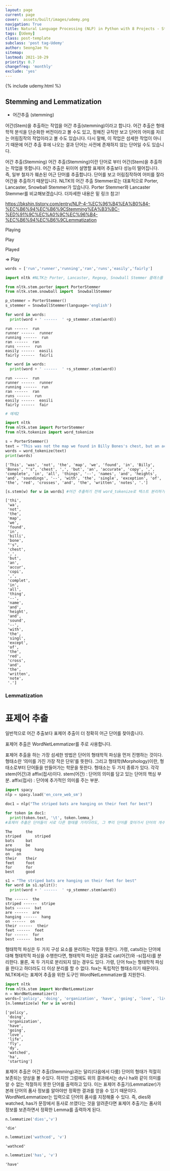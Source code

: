 ```yaml
---
layout: page
current: page
cover:  assets/built/images/udemy.png
navigation: True
title: Natural Language Processing (NLP) in Python with 8 Projects - Stemming and Lemmatization
tags: [Udemy]  
class: post-template
subclass: 'post tag-Udemy'  
author: SeongJae Yu  
sitemap:
lastmod: 2021-10-29
priority: 0.7
changefreq: 'monthly'
exclude: 'yes'
---
```

{% include udemy.html %}



## Stemming and Lemmatization

- 어간추출 (stemming)

어간(Stem)을 추출하는 작업을 어간 추출(stemming)이라고 합니다. 어간 추출은 형태학적 분석을 단순화한 버전이라고 볼 수도 있고, 정해진 규칙만 보고 단어의 어미를 자르는 어림짐작의 작업이라고 볼 수도 있습니다. 다시 말해, 이 작업은 섬세한 작업이 아니기 때문에 어간 추출 후에 나오는 결과 단어는 사전에 존재하지 않는 단어일 수도 있습니다.

어간 추출(Stemming)
어간 추출(Stemming)이란 단어로 부터 어간(Stem)을 추출하는 작업을 뜻합니다. 어간 추출은 뒤이어 설명할 표제어 추출보다 성능이 떨어집니다. 즉, 일부 철자가 훼손된 어근 단어를 추출합니다. 단어를 보고 어림짐작하여 어미를 잘라 어간을 추출하기 때문입니다. NLTK의 어간 추출 Stemmer로는 대표적으로 Porter, Lancaster, Snowball Stemmer가 있습니다. Porter Stemmer와 Lancaster Stemmer를 비교해보겠습니다. 더자세한 내용은 밑 링크 참고!

https://bkshin.tistory.com/entry/NLP-4-%EC%96%B4%EA%B0%84-%EC%B6%94%EC%B6%9CStemming%EA%B3%BC-%ED%91%9C%EC%A0%9C%EC%96%B4-%EC%B6%94%EC%B6%9CLemmatization



Playing

Play

Played

=> Play


```python
words = ['run','runner','running','ran','runs','easily','fairly']
```


```python
import nltk #NLTK는 Porter, Lancaster, Regexp, Snowball Stemmer 클래스를 제공한다.

```


```python
from nltk.stem.porter import PorterStemmer
from nltk.stem.snowball import  SnowballStemmer
```


```python
p_stemmer = PorterStemmer()
s_stemmer = SnowballStemmer(language='english')
```


```python
for word in words:
  print(word + ' ------  ' +p_stemmer.stem(word))
```

    run ------  run
    runner ------  runner
    running ------  run
    ran ------  ran
    runs ------  run
    easily ------  easili
    fairly ------  fairli



```python
for word in words:
  print(word + ' ------  ' +s_stemmer.stem(word))
```

    run ------  run
    runner ------  runner
    running ------  run
    ran ------  ran
    runs ------  run
    easily ------  easili
    fairly ------  fair



```python
# 예제2

import nltk
from nltk.stem import PorterStemmer
from nltk.tokenize import word_tokenize

s = PorterStemmer()
text = "This was not the map we found in Billy Bones's chest, but an accurate copy, complete in all things--names and heights and soundings--with the single exception of the red crosses and the written notes."
words = word_tokenize(text)
print(words)
```

    ['This', 'was', 'not', 'the', 'map', 'we', 'found', 'in', 'Billy', 'Bones', "'s", 'chest', ',', 'but', 'an', 'accurate', 'copy', ',', 'complete', 'in', 'all', 'things', '--', 'names', 'and', 'heights', 'and', 'soundings', '--', 'with', 'the', 'single', 'exception', 'of', 'the', 'red', 'crosses', 'and', 'the', 'written', 'notes', '.']



```python
[s.stem(w) for w in words] #어간 추출하기 전에 word_tokenize로 텍스트 분리하기

```




    ['thi',
     'wa',
     'not',
     'the',
     'map',
     'we',
     'found',
     'in',
     'billi',
     'bone',
     "'s",
     'chest',
     ',',
     'but',
     'an',
     'accur',
     'copi',
     ',',
     'complet',
     'in',
     'all',
     'thing',
     '--',
     'name',
     'and',
     'height',
     'and',
     'sound',
     '--',
     'with',
     'the',
     'singl',
     'except',
     'of',
     'the',
     'red',
     'cross',
     'and',
     'the',
     'written',
     'note',
     '.']



### Lemmatization

# 표제어 추출

일반적으로 어간 추출보다 표제어 추출이 더 정확히 어근 단어를 찾아줍니다.

표제어 추출은 WordNetLemmatizer를 주로 사용합니다.

표제어 추출을 하는 가장 섬세한 방법은 단어의 형태학적 파싱을 먼저 진행하는 것이다. 형태소란 ‘의미를 가진 가장 작은 단위’를 뜻한다. 그리고 형태학(Morphology)이란, 형태소로부터 단어들을 만들어가는 학문을 뜻한다.
형태소는 두 가지 종류가 있다. 각각 stem(어간)과 affix(접사)이다.
stem(어간) : 단어의 의미를 담고 있는 단어의 핵심 부분.
affix(접사) : 단어에 추가적인 의미를 주는 부분.


```python
import spacy
nlp = spacy.load('en_core_web_sm')
```


```python
doc1 = nlp("The striped bats are hanging on their feet for best")
```


```python
for token in doc1:
  print(token.text, '\t', token.lemma_)
#표제어 추출은 단어들이 서로 다른 형태를 가지더라도, 그 뿌리 단어를 찾아가서 단어의 개수를 줄일 수 있는지를 판단한다. 예를 들어 am,are,is는 서로 다른 스펠링이지만, 그 뿌리 단어는 be이기 때문에 이 단어들의 Lemma는 be라고 한다.
```

    The 	 the
    striped 	 striped
    bats 	 bat
    are 	 be
    hanging 	 hang
    on 	 on
    their 	 their
    feet 	 foot
    for 	 for
    best 	 good



```python
s1 = "The striped bats are hanging on their feet for best"
for word in s1.split():
  print(word + ' ------  ' +p_stemmer.stem(word))
```

    The ------  the
    striped ------  stripe
    bats ------  bat
    are ------  are
    hanging ------  hang
    on ------  on
    their ------  their
    feet ------  feet
    for ------  for
    best ------  best


형태학적 파싱은 두 가지 구성 요소를 분리하는 작업을 뜻한다. 가령, cats라는 단어에 대해 형태학적 파싱을 수행한다면, 형태학적 파싱은 결과로 cat(어간)와 -s(접사)를 분리한다. 물론, 꼭 두 가지로 분리되지 않는 경우도 있다. 가령, 단어 fox는 형태학적 파싱을 한다고 하더라도 더 이상 분리를 할 수 없다. fox는 독립적인 형태소이기 때문이다.
NLTK에서는 표제어 추출을 위한 도구인 WordNetLemmatizer를 지원한다.


```python
import nltk
from nltk.stem import WordNetLemmatizer
n = WordNetLemmatizer()
words=['policy', 'doing', 'organization', 'have', 'going', 'love', 'lives','fly', 'dies', 'watched', 'has', 'starting']
[n.lemmatize(w) for w in words]
```




    ['policy',
     'doing',
     'organization',
     'have',
     'going',
     'love',
     'life',
     'fly',
     'dy',
     'watched',
     'ha',
     'starting']



표제어 추출은 어간 추출(Stemming)과는 달리(다음에서 다룸) 단어의 형태가 적절히 보존되는 양상을 볼 수있다. 하지만 그럼에도 위의 결과에서는 dy나 ha와 같이 의미를 알 수 없는 적절하지 못한 단어를 출력하고 있다. 이는 표제어 추출기(Lemmatizer)가 본래 단어의 품사 정보를 알아야만 정확한 결과를 얻을 수 있기 때문이다.
WordNetLemmatizer는 입력으로 단어의 품사를 지정해줄 수 있다. 즉, dies와 watched, has가 문장에서 동사로 쓰였다는 것을 알려준다면 표제어 추출기는 품사의 정보를 보존하면서 정확한 Lemma를 출력하게 된다.


```python
n.lemmatize('dies','v')

```




    'die'




```python
n.lemmatize('wathced', 'v')

```




    'wathced'




```python
n.lemmatize('has', 'v')

```




    'have'


